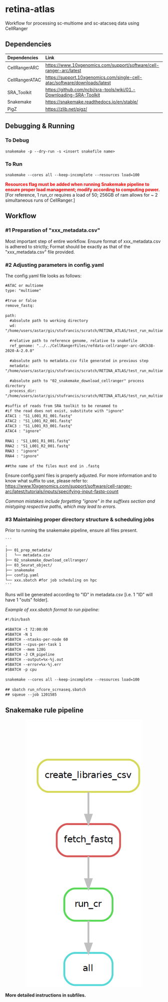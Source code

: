 # retina-atlas
Workflow for processing sc-multiome and sc-atacseq data using CellRanger

## Dependencies
| Dependencies  |Link                                                                       |
|:--------------|:-------------------------------------------------------------------       |
| CellRangerARC |https://www.10xgenomics.com/support/software/cell-ranger-arc/latest        |
| CellRangerATAC|https://support.10xgenomics.com/single-cell-atac/software/downloads/latest |
| SRA_Toolkit   |https://github.com/ncbi/sra-tools/wiki/01.-Downloading-SRA-Toolkit         |
| Snakemake     |https://snakemake.readthedocs.io/en/stable/                                |
| PigZ          |https://zlib.net/pigz/                                                     |


## Debugging & Running 
### To Debug
```
snakemake -p --dry-run -s <insert snakefile name>
```

### To Run

```
snakemake --cores all --keep-incomplete --resources load=100
```

<div style="color: red;">
  <strong>Resources flag must be added when running Snakemake pipeline to ensure proper load management; modify according to computing power.</strong>
</div>
[For reference, 1 run_cr requires a load of 50; 256GB of ram allows for ~ 2 simultaneous runs of CellRanger.]

## Workflow

### #1 Preparation of "xxx_metadata.csv"

Most important step of entire workflow. Ensure format of xxx_metadata.csv is adhered to strictly; Format should be exactly as that of the "xxx_metadata.csv" file provided.


### #2 Adjusting parameters in config.yaml
The config.yaml file looks as follows:
```
#ATAC or multiome
type: "multiome"

#true or false
remove_fastq: 

path:
  #absolute path to working directory
  wd: "/home/users/astar/gis/stufrancis/scratch/RETINA_ATLAS/test_run_multiome"
  
  #relative path to reference genome, relative to snakefile
  ref_genome: "../../CellRangerFiles/refdata-cellranger-arc-GRCh38-2020-A-2.0.0"
  
  #absolute path to metadata.csv file generated in previous step
  metadata: "/home/users/astar/gis/stufrancis/scratch/RETINA_ATLAS/test_run_multiome/01_prep_metadata/test_run_multiome.csv"
  
  #absolute path to "02_snakemake_download_cellranger" process directory
  process_dir: "/home/users/astar/gis/stufrancis/scratch/RETINA_ATLAS/test_run_multiome/02_snakemake_download_cellranger"

#suffix of reads from SRA toolkit to be renamed to
#if the read does not exist, substitute with "ignore"
ATAC1 : "S1_L001_R1_001.fastq"
ATAC2 : "S1_L001_R2_001.fastq"
ATAC3 : "S1_L001_R3_001.fastq"
ATAC4 : "ignore"

RNA1 : "S1_L001_R1_001.fastq"
RNA2 : "S1_L001_R2_001.fastq"
RNA3 : "ignore"
RNA4 : "ignore"

##the name of the files must end in .fastq

```
Ensure config.yaml files is properly adjusted. For more information and to know what suffix to use, please refer to: https://www.10xgenomics.com/support/software/cell-ranger-arc/latest/tutorials/inputs/specifying-input-fastq-count

*Common mistakes include forgetting "ignore" in the suffixes section and mistyping respective paths, which may lead to errors.*

### #3 Maintaining proper directory structure & scheduling jobs
Prior to running the snakemake pipeline, ensure all files present.

    ```
    .
    ├── 01_prep_metadata/
    │   └── metadata.csv  
    ├── 02_snakemake_download_cellranger/ 
    ├── 03_Seurat_object/ 
    ├── snakemake
    ├── config.yaml
    └── xxx.sbatch #for job scheduling on hpc
    ```
Runs will be generated according to "ID" in metadata.csv [i.e. 1  "ID" will have 1 "outs" folder].

*Example of xxx.sbatch format to run pipeline:*
```
#!/bin/bash

#SBATCH -t 72:00:00
#SBATCH -N 1
#SBATCH --ntasks-per-node 60
#SBATCH --cpus-per-task 1
#SBATCH --mem 128G
#SBATCH -J CR_pipeline
#SBATCH --output=%x-%j.out
#SBATCH --error=%x-%j.err
#SBATCH -p cpu

snakemake --cores all --keep-incomplete --resources load=100

## sbatch run_nfcore_scrnaseq.sbatch
## squeue --job 1201585

```

## Snakemake rule pipeline

<center>
  <img src="./snakemake_rules.PNG" alt="Snakemake rule pipeline" />
</center>


**More detailed instructions in subfiles.**
